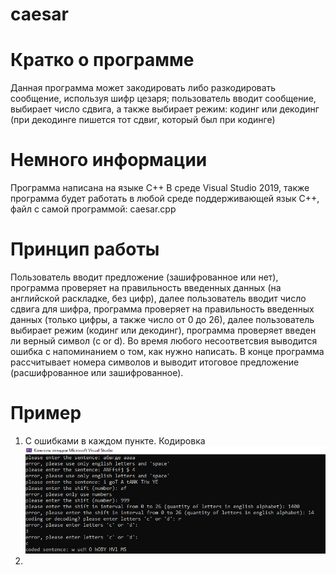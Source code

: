 # caesar
# Кратко о программе
Данная программа может закодировать либо разкодировать сообщение, используя шифр цезаря; пользователь вводит сообщение, выбирает число сдвига, а также выбирает режим: кодинг или декодинг (при декодинге пишется тот сдвиг, который был при кодинге) 
# Немного информации
Программа написана на языке C++ В среде Visual Studio 2019, также программа будет работать в любой среде поддерживающей язык C++, файл с самой программой: caesar.cpp
# Принцип работы
Пользователь вводит предложение (зашифрованное или нет), программа проверяет на правильность введенных данных (на английской раскладке, без цифр), далее пользователь вводит число сдвига для шифра, программа проверяет на правильность введенных данных (только цифры, а также число от 0 до 26), далее пользователь выбирает режим (кодинг или декодинг), программа проверяет введен ли верный символ (c or d). Во время любого несоответсвия выводится ошибка с напоминанием о том, как нужно написать. В конце программа рассчитывает номера символов и выводит итоговое предложение (расшифрованное или зашифрованное).
# Пример
1) С ошибками в каждом пункте. Кодировка
![Image alt](https://github.com/lilchillbigflex/caesar/blob/main/example01.png)
2) 
